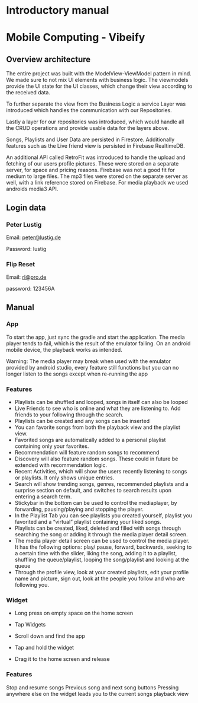 # Introductory manual 
# Mobile Computing - Vibeify

## Overview architecture
The entire project was built with the ModelView-ViewModel pattern in mind. We made sure to not mix UI elements with business logic. The viewmodels provide the UI state for the UI classes, which change their view according to the received data. 

To further separate the view from the Business Logic a service Layer was introduced which handles the communication with our Repositories.

Lastly a layer for our repositories was introduced, which would handle all the CRUD operations and provide usable data for the layers above.

Songs, Playlists and User Data  are persisted in Firestore. Additionally features such as the Live friend view is persisted in Firebase RealtimeDB. 

An additional API called RetroFit was introduced to handle the upload and fetching of our users profile pictures. These were stored on a separate server, for space and pricing reasons. Firebase was not a good fit for medium to large files. The mp3 files were stored on the separate server as well, with a link reference stored on Firebase.
For media playback we used androids media3 API.

## Login data
### Peter Lustig 

Email: peter@lustig.de

Password: lustig

### Flip Reset

Email: rl@pro.de

password: 123456A

## Manual

### App
To start the app, just sync the gradle and start the application.
The media player tends to fail, which is the result of the emulator failing. On an android mobile device, the playback works as intended.

Warning: The media player may break when used with the emulator provided by android studio, every feature still functions but you can no longer listen to the songs except when re-running the app
### Features
- Playlists can be shuffled and looped, songs in itself can also be looped
- Live Friends to see who is online and what they are listening to. Add friends to your following through the search.
- Playlists can be created and any songs can be inserted
- You can favorite songs from both the playback view and the playlist view.
- Favorited songs are automatically added to a personal playlist containing only your favorites.
- Recommendation will feature random songs to recommend
- Discovery will also feature random songs. These could in future be extended with recommendation logic. 
- Recent Activities, which will show the users recently listening to songs or playlists. It only shows unique entries.
- Search will show trending songs, genres, recommended playlists and a surprise section on default, and switches to search results upon entering a search term.
- Stickybar in the bottom can be used to control the mediaplayer, by forwarding, pausing/playing and stopping the player.
- In the Playlist Tab you can see playlists you created yourself, playlist you favorited and a “virtual” playlist containing your liked songs.
- Playlists can be created, liked, deleted and filled with songs through searching the song or adding it through the media player detail screen.
- The media player detail screen can be used to control the media player. It has the following options: play/ pause, forward, backwards, seeking to a certain time with the slider, liking the song, adding it to a playlist, shuffling the queue/playlist, looping  the song/playlist and looking at the queue
- Through the profile view, look at your created playlists, edit your profile name and picture, sign out, look at the people you follow and who are following you.



### Widget
- Long press on empty space on the home screen


- Tap Widgets


- Scroll down and find the app


- Tap and hold the widget


- Drag it to the home screen and release


### Features
Stop and resume songs
Previous song and next song buttons
Pressing anywhere else on the widget leads you to the current songs playback view
